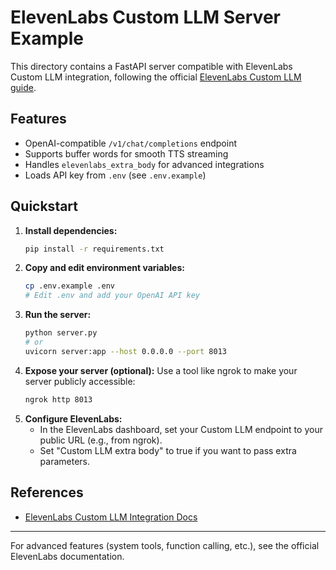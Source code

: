 # ElevenLabs Custom LLM Server Example

This directory contains a FastAPI server compatible with ElevenLabs Custom LLM integration, following the official [ElevenLabs Custom LLM guide](https://elevenlabs.io/docs/conversational-ai/customization/custom-llm).

## Features
- OpenAI-compatible `/v1/chat/completions` endpoint
- Supports buffer words for smooth TTS streaming
- Handles `elevenlabs_extra_body` for advanced integrations
- Loads API key from `.env` (see `.env.example`)

## Quickstart

1. **Install dependencies:**
   ```bash
   pip install -r requirements.txt
   ```
2. **Copy and edit environment variables:**
   ```bash
   cp .env.example .env
   # Edit .env and add your OpenAI API key
   ```
3. **Run the server:**
   ```bash
   python server.py
   # or
   uvicorn server:app --host 0.0.0.0 --port 8013
   ```
4. **Expose your server (optional):**
   Use a tool like ngrok to make your server publicly accessible:
   ```bash
   ngrok http 8013
   ```
5. **Configure ElevenLabs:**
   - In the ElevenLabs dashboard, set your Custom LLM endpoint to your public URL (e.g., from ngrok).
   - Set "Custom LLM extra body" to true if you want to pass extra parameters.

## References
- [ElevenLabs Custom LLM Integration Docs](https://elevenlabs.io/docs/conversational-ai/customization/custom-llm)

---

For advanced features (system tools, function calling, etc.), see the official ElevenLabs documentation.
